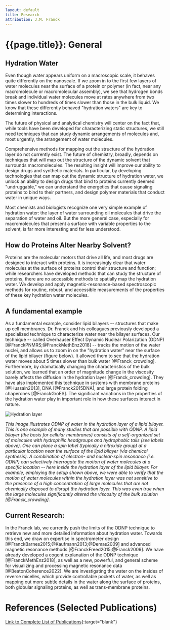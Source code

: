 ```yaml
---
layout: default
title: Research
attribution: J.M. Franck
---
```

# {{page.title}}: General

## Hydration Water

Even though water appears uniform
    on a macroscopic scale,
    it behaves quite differently
    on the nanoscale.
If we zoom in to the first few layers of water
    molecules near the surface of a protein or polymer
    (in fact, near any macromolecule or macromolecular assembly),
    we see that
    hydrogen bonds break
    and
    individual water molecules move
    at rates
    anywhere from two times
    slower to hundreds of times slower than those in the bulk
    liquid.
We know that these differently behaved "hydration waters" are
    key to determining interactions.

The future of physical and analytical chemistry
    will center on the fact that,
    while tools have been developed for
    characterizing static structures,
    we still need techniques that can study
    dynamic arrangements of molecules
    and, most urgently,
    the arrangement
    of water molecules.

Comprehensive methods for mapping out
    the structure of the hydration layer do not
    currently exist.
The future of chemistry, broadly, depends on
    techniques that will map out the structure
    of the dynamic solvent that surrounds
    macromolecules.
The resulting insight will improve our ability
    to design drugs and synthetic materials.
In particular,
    by developing technologies that can map out the
    dynamic structure of hydration water,
    we unlock an ability to design drugs that bind to
    proteins currently deemed "undruggable,"
    we can understand the energetics that cause
    signaling proteins to bind to their partners,
    and design polymer materials that conduct water in
    unique ways.

Most chemists and biologists recognize one very
    simple example of hydration water:
the layer of water surrounding oil molecules
    that drive the separation of water and oil.
    But the more general case,
    especially for macromolecules that present a
    surface with variable properties to the solvent,
    is far more interesting and far less understood.

## How do Proteins Alter Nearby Solvent?

Proteins are the molecular motors
    that drive all life,
    and most drugs are designed to interact with
    proteins.
It is increasingly clear that water molecules
    at the surface of proteins control their
    structure and function;
    while researchers have developed methods that
    can study the structure of proteins,
    there are no accessible methods to spatially
    map the hydration water.
We develop and apply magnetic-resonance-based
    spectroscopic methods for routine, robust,
    and accessible measurements of the properties
    of these key hydration water molecules.

## A fundamental example

As a fundamental example,
    consider lipid bilayers
    -- structures that make up cell membranes.
Dr. Franck and his colleagues previously developed a specialized technique to
    characterize water near the bilayer surfaces.
Our technique
    -- called Overhauser Effect Dynamic Nuclear
    Polarization (ODNP) [@FranckPNMRS;@FranckMethEnz2018] --
    tracks the motion of the water nuclei,
    and allows us to zoom in on the
    "hydration water" near the surface of the lipid bilayer
    (figure below).
It allowed them to
    see that the hydration water moves about 5
    times slower than bulk water [@Franck_crowding].
Furthermore, by dramatically
    changing the characteristics of the bulk
    solution,
    we learned that
    an order of magnitude change in the viscosity
    barely affects the diffusion in the hydration
    layer [@Franck_crowding].
They have also implemented this technique
    in systems with membrane proteins [@Hussain2013],
    DNA [@Franck2015DNA],
    and large protein folding chaperones [@FranckGroES].
The significant variations in the properties of the
    hydration water play in important role in how these surfaces
    interact in nature.

![Hydration layer](for_website_160809.png)

*This image illustrates ODNP of water in the hydration layer of a
    lipid bilayer.
This is one example of many studies that are possible with ODNP.
A lipid bilayer (the basis for cellular membranes) consists of a
    self-organized set of molecules with hydrophilic headgroups
    and hydrophobic tails (see labels above).
One can place a spin label (typically a nitroxide group)
    at a particular location near the surface of the lipid
    bilayer (via chemical synthesis).
A combination of electron- and nuclear-spin resonance
    (i.e. ODNP)
    can selectively interrogate the motion of water molecules
    at a specific location --
    here inside the hydration layer of
    the lipid bilayer.
For example, employing the setup shown above,
    we were able to verify that the motion of water molecules
    within the hydration layer was not sensitive to the presence
    of a high concentration of large molecules
    that are not chemically disposed to disrupt the hydration layer.
This was even true when the large molecules significantly altered the
    viscosity of the bulk solution [@Franck_crowding].*

## Current Research:

In the Franck lab, we currently push the limits of the ODNP technique to
	retrieve new and more detailed information about hydration water.
Towards this end,
    we draw on expertise in spectrometer design
    [@FranckBarnes2015;@Kaufmann2013;@Demas2009]
    and advanced magnetic resonance methods
    [@FranckFreed2015;@Franck2009].
We have already developed a cogent explanation
	of the ODNP technique [@FranckMethEnz2018],
	as well as a new, powerful, and general scheme
	for visualizing and processing magnetic resonance data [@BeatonCoherence2022].
We are investigating the water on the insides of reverse micelles,
	which provide controllable pockets of water,
	as well as mapping out more subtle details in the water along the surface of proteins,
	both globular signaling proteins, as well as trans-membrane proteins.

# References (Selected Publications)

[Link to Complete List of Publications](https://scholar.google.com/citations?user=TdqiwiIAAAAJ&hl=en&oi=ao){:target="blank"}
